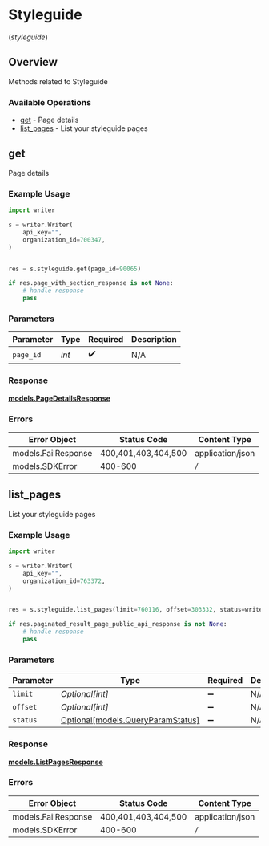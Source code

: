 # Styleguide
(*styleguide*)

## Overview

Methods related to Styleguide

### Available Operations

* [get](#get) - Page details
* [list_pages](#list_pages) - List your styleguide pages

## get

Page details

### Example Usage

```python
import writer

s = writer.Writer(
    api_key="",
    organization_id=700347,
)


res = s.styleguide.get(page_id=90065)

if res.page_with_section_response is not None:
    # handle response
    pass
```

### Parameters

| Parameter          | Type               | Required           | Description        |
| ------------------ | ------------------ | ------------------ | ------------------ |
| `page_id`          | *int*              | :heavy_check_mark: | N/A                |


### Response

**[models.PageDetailsResponse](../../models/pagedetailsresponse.md)**
### Errors

| Error Object        | Status Code         | Content Type        |
| ------------------- | ------------------- | ------------------- |
| models.FailResponse | 400,401,403,404,500 | application/json    |
| models.SDKError     | 400-600             | */*                 |

## list_pages

List your styleguide pages

### Example Usage

```python
import writer

s = writer.Writer(
    api_key="",
    organization_id=763372,
)


res = s.styleguide.list_pages(limit=760116, offset=303332, status=writer.QueryParamStatus.LIVE)

if res.paginated_result_page_public_api_response is not None:
    # handle response
    pass
```

### Parameters

| Parameter                                                          | Type                                                               | Required                                                           | Description                                                        |
| ------------------------------------------------------------------ | ------------------------------------------------------------------ | ------------------------------------------------------------------ | ------------------------------------------------------------------ |
| `limit`                                                            | *Optional[int]*                                                    | :heavy_minus_sign:                                                 | N/A                                                                |
| `offset`                                                           | *Optional[int]*                                                    | :heavy_minus_sign:                                                 | N/A                                                                |
| `status`                                                           | [Optional[models.QueryParamStatus]](../models/queryparamstatus.md) | :heavy_minus_sign:                                                 | N/A                                                                |


### Response

**[models.ListPagesResponse](../../models/listpagesresponse.md)**
### Errors

| Error Object        | Status Code         | Content Type        |
| ------------------- | ------------------- | ------------------- |
| models.FailResponse | 400,401,403,404,500 | application/json    |
| models.SDKError     | 400-600             | */*                 |
